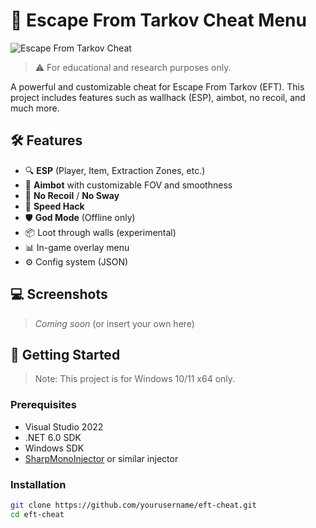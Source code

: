 # 🎯 Escape From Tarkov Cheat Menu

![Escape From Tarkov Cheat](https://postimg.cc/87YWQqXZ)
> ⚠️ For educational and research purposes only.

A powerful and customizable cheat for Escape From Tarkov (EFT). This project includes features such as wallhack (ESP), aimbot, no recoil, and much more.

## 🛠 Features

- 🔍 **ESP** (Player, Item, Extraction Zones, etc.)
- 🎯 **Aimbot** with customizable FOV and smoothness
- 🔫 **No Recoil** / **No Sway**
- 🚶 **Speed Hack**
- 🛡 **God Mode** (Offline only)
- 📦 Loot through walls (experimental)
- 📊 In-game overlay menu
- ⚙ Config system (JSON)

## 💻 Screenshots

> _Coming soon_ (or insert your own here)

## 🚀 Getting Started

> Note: This project is for Windows 10/11 x64 only.

### Prerequisites

- Visual Studio 2022
- .NET 6.0 SDK
- Windows SDK
- [SharpMonoInjector](https://github.com/warxander/SharpMonoInjector) or similar injector

### Installation

```bash
git clone https://github.com/yourusername/eft-cheat.git
cd eft-cheat
